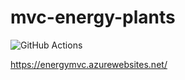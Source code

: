 # mvc-energy-plants
![GitHub Actions](https://img.shields.io/badge/github%20actions-%232671E5.svg?style=for-the-badge&logo=githubactions&logoColor=white)

https://energymvc.azurewebsites.net/
